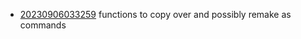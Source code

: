 - [20230906033259](/zet/20230906033259/README.md) functions to copy over and possibly remake as commands
